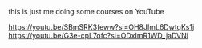 this is just me doing some courses on YouTube

https://youtu.be/SBmSRK3feww?si=OH8JImL6DwtqKs1j
https://youtu.be/G3e-cpL7ofc?si=ODxImR1WD_jaDVNi
